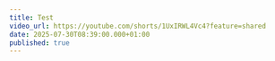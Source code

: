 ```yaml
---
title: Test
video_url: https://youtube.com/shorts/1UxIRWL4Vc4?feature=shared
date: 2025-07-30T08:39:00.000+01:00
published: true
---
```

